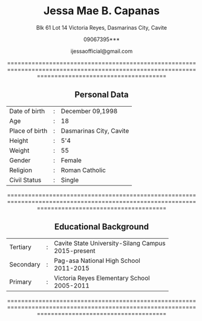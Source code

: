 <!DOCTYPE html>
<html>
<head>
	<title>READ ME</title>
</head>
<center>
<body>
<br><br><br><br>
<h1> Jessa Mae B. Capanas </h2>
<p> Blk 61 Lot 14 Victoria Reyes, Dasmarinas City, Cavite </p>
<p> 09067395*** </p>
<p> ijessaofficial@gmail.com </p>

<p> ================================================================================================================================================= </p>
<h2> Personal Data </h2>


<table>
<tr>
 <td> Date of birth</td>
 <td> : </td>
 <td> December 09,1998 </td>
</tr>

<tr>
 <td> Age</td>
 <td> : </td>
 <td> 18</td>
</tr>

<tr>
 <td> Place of birth</td>
 <td> : </td>
 <td> Dasmarinas City, Cavite</td>
</tr>

<tr>
 <td> Height</td>
 <td> : </td>
 <td> 5'4</td>
</tr>

<tr>
 <td> Weight</td>
 <td> : </td>
 <td> 55</td>
</tr>

<tr>
 <td> Gender</td>
 <td> : </td>
 <td> Female</td>
</tr>

<tr>
 <td> Religion</td>
 <td> : </td>
 <td> Roman Catholic</td>

 <tr>
 <td> Civil Status</td>
 <td> : </td>
 <td> Single</td>
</tr>
</table>

<p>================================================================================================================================================= </p>
<h2> Educational Background </h2>


<table>
<tr>
 <td> Tertiary</td>
 <td> : </td>
 <td> Cavite State University-Silang Campus <br> 2015-present</td>
</tr>

<tr>
 <td> Secondary</td>
 <td> : </td>
 <td> Pag-asa National High School <br> 2011-2015</td>
</tr>

<tr>
 <td> Primary</td>
 <td> : </td>
 <td> Victoria Reyes Elementary School <br> 2005-2011</td>
</tr>
</table>

<p>================================================================================================================================================= </p>
<br><br><br><br>


</body>
</center>
</html>